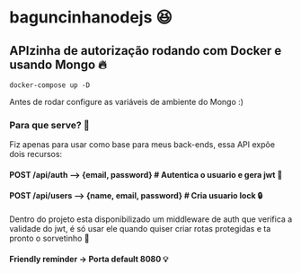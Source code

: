 # baguncinhanodejs :laughing:


## APIzinha de autorização rodando com Docker e usando Mongo  :fire:

````
docker-compose up -D  
````
Antes de rodar configure as variáveis de ambiente do Mongo :) 


### Para que serve? :tada:

Fiz apenas para usar como base para meus back-ends, essa API expõe dois recursos:

#### POST /api/auth   --> {email, password}  # Autentica o usuario  e gera jwt :key:
#### POST /api/users   --> {name, email, password}  # Cria usuario lock :lock:

Dentro do projeto esta disponibilizado um middleware de auth que verifica a validade do jwt, é só usar ele quando quiser criar rotas protegidas e ta pronto o sorvetinho :pray:

#### Friendly reminder -> Porta default 8080 :bulb:
